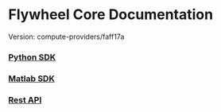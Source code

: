 # Flywheel Core Documentation
Version: compute-providers/faff17a

### [Python SDK](python/)

### [Matlab SDK](matlab/)

### [Rest API](swagger/index.html)

